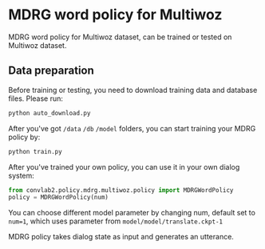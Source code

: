 # MDRG word policy for Multiwoz

MDRG word policy for Multiwoz dataset, can be trained or tested on Multiwoz dataset.

## Data preparation

Before training or testing, you need to download training data and database files. Please run:
```python
python auto_download.py
```

After you've got `/data` `/db` `/model` folders, you can start training your MDRG policy by:
```python
python train.py
```

After you've trained your own policy, you can use it in your own dialog system:

```python
from convlab2.policy.mdrg.multiwoz.policy import MDRGWordPolicy
policy = MDRGWordPolicy(num)
```
You can choose different model parameter by changing num, default set to `num=1`, which uses parameter from `model/model/translate.ckpt-1`

MDRG policy takes dialog state as input and generates an utterance.
